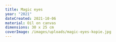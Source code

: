 ```yaml
---
title: Magic eyes
year: "2021"
dateCreated: 2021-10-06
material: Oil on canvas
dimensions: 30 x 25 cm
coverImage: /images/uploads/magic-eyes-kopie.jpg
---
```

